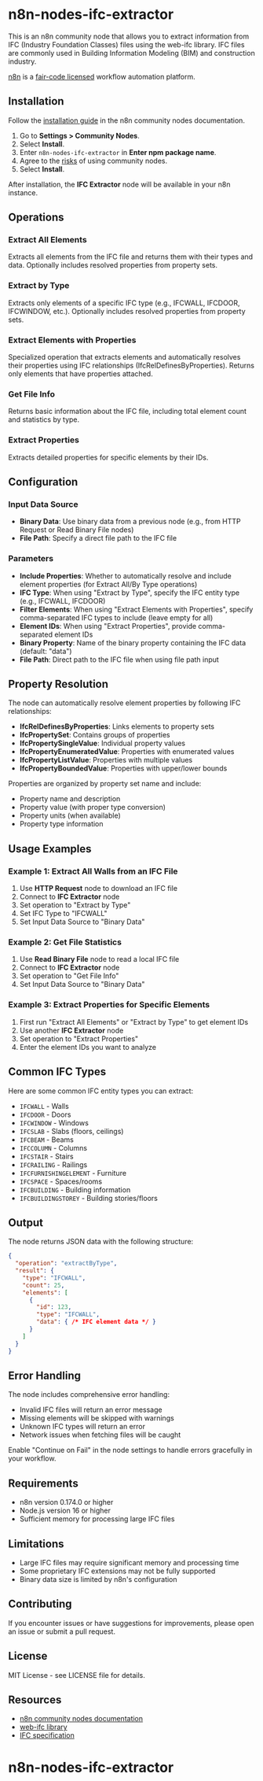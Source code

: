 # n8n-nodes-ifc-extractor

This is an n8n community node that allows you to extract information from IFC (Industry Foundation Classes) files using the web-ifc library. IFC files are commonly used in Building Information Modeling (BIM) and construction industry.

[n8n](https://n8n.io/) is a [fair-code licensed](https://docs.n8n.io/reference/license/) workflow automation platform.

## Installation

Follow the [installation guide](https://docs.n8n.io/integrations/community-nodes/installation/) in the n8n community nodes documentation.

1. Go to **Settings > Community Nodes**.
2. Select **Install**.
3. Enter `n8n-nodes-ifc-extractor` in **Enter npm package name**.
4. Agree to the [risks](https://docs.n8n.io/integrations/community-nodes/risks/) of using community nodes.
5. Select **Install**.

After installation, the **IFC Extractor** node will be available in your n8n instance.

## Operations

### Extract All Elements
Extracts all elements from the IFC file and returns them with their types and data. Optionally includes resolved properties from property sets.

### Extract by Type
Extracts only elements of a specific IFC type (e.g., IFCWALL, IFCDOOR, IFCWINDOW, etc.). Optionally includes resolved properties from property sets.

### Extract Elements with Properties
Specialized operation that extracts elements and automatically resolves their properties using IFC relationships (IfcRelDefinesByProperties). Returns only elements that have properties attached.

### Get File Info
Returns basic information about the IFC file, including total element count and statistics by type.

### Extract Properties
Extracts detailed properties for specific elements by their IDs.

## Configuration

### Input Data Source
- **Binary Data**: Use binary data from a previous node (e.g., from HTTP Request or Read Binary File nodes)
- **File Path**: Specify a direct file path to the IFC file

### Parameters
- **Include Properties**: Whether to automatically resolve and include element properties (for Extract All/By Type operations)
- **IFC Type**: When using "Extract by Type", specify the IFC entity type (e.g., IFCWALL, IFCDOOR)
- **Filter Elements**: When using "Extract Elements with Properties", specify comma-separated IFC types to include (leave empty for all)
- **Element IDs**: When using "Extract Properties", provide comma-separated element IDs
- **Binary Property**: Name of the binary property containing the IFC data (default: "data")
- **File Path**: Direct path to the IFC file when using file path input

## Property Resolution

The node can automatically resolve element properties by following IFC relationships:

- **IfcRelDefinesByProperties**: Links elements to property sets
- **IfcPropertySet**: Contains groups of properties
- **IfcPropertySingleValue**: Individual property values
- **IfcPropertyEnumeratedValue**: Properties with enumerated values
- **IfcPropertyListValue**: Properties with multiple values
- **IfcPropertyBoundedValue**: Properties with upper/lower bounds

Properties are organized by property set name and include:
- Property name and description
- Property value (with proper type conversion)
- Property units (when available)
- Property type information

## Usage Examples

### Example 1: Extract All Walls from an IFC File
1. Use **HTTP Request** node to download an IFC file
2. Connect to **IFC Extractor** node
3. Set operation to "Extract by Type"
4. Set IFC Type to "IFCWALL"
5. Set Input Data Source to "Binary Data"

### Example 2: Get File Statistics
1. Use **Read Binary File** node to read a local IFC file
2. Connect to **IFC Extractor** node
3. Set operation to "Get File Info"
4. Set Input Data Source to "Binary Data"

### Example 3: Extract Properties for Specific Elements
1. First run "Extract All Elements" or "Extract by Type" to get element IDs
2. Use another **IFC Extractor** node
3. Set operation to "Extract Properties"
4. Enter the element IDs you want to analyze

## Common IFC Types

Here are some common IFC entity types you can extract:

- `IFCWALL` - Walls
- `IFCDOOR` - Doors  
- `IFCWINDOW` - Windows
- `IFCSLAB` - Slabs (floors, ceilings)
- `IFCBEAM` - Beams
- `IFCCOLUMN` - Columns
- `IFCSTAIR` - Stairs
- `IFCRAILING` - Railings
- `IFCFURNISHINGELEMENT` - Furniture
- `IFCSPACE` - Spaces/rooms
- `IFCBUILDING` - Building information
- `IFCBUILDINGSTOREY` - Building stories/floors

## Output

The node returns JSON data with the following structure:

```json
{
  "operation": "extractByType",
  "result": {
    "type": "IFCWALL",
    "count": 25,
    "elements": [
      {
        "id": 123,
        "type": "IFCWALL",
        "data": { /* IFC element data */ }
      }
    ]
  }
}
```

## Error Handling

The node includes comprehensive error handling:
- Invalid IFC files will return an error message
- Missing elements will be skipped with warnings
- Unknown IFC types will return an error
- Network issues when fetching files will be caught

Enable "Continue on Fail" in the node settings to handle errors gracefully in your workflow.

## Requirements

- n8n version 0.174.0 or higher
- Node.js version 16 or higher
- Sufficient memory for processing large IFC files

## Limitations

- Large IFC files may require significant memory and processing time
- Some proprietary IFC extensions may not be fully supported
- Binary data size is limited by n8n's configuration

## Contributing

If you encounter issues or have suggestions for improvements, please open an issue or submit a pull request.

## License

MIT License - see LICENSE file for details.

## Resources

- [n8n community nodes documentation](https://docs.n8n.io/integrations/community-nodes/)
- [web-ifc library](https://github.com/ThatOpen/engine_web-ifc)
- [IFC specification](https://www.buildingsmart.org/standards/bsi-standards/industry-foundation-classes/)
# n8n-nodes-ifc-extractor
